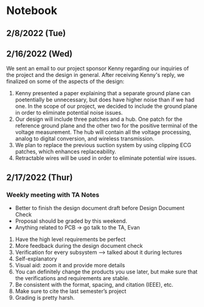 # Notebook
## 2/8/2022 (Tue)


## 2/16/2022 (Wed)
We sent an email to our project sponsor Kenny regarding our inquiries of the project and the design in general. 
After receiving Kenny's reply, we finalized on some of the aspects of the design:
1. Kenny presented a paper explaining that a separate ground plane can poetentially be unnecessary, but does have higher noise than if we had one. In the scope of our project, we decided to include the ground plane in order to eliminate potential noise issues. 
2. Our design will include three patches and a hub. One patch for the reference ground plane and the other two for the positive terminal of the voltage measurement. The hub will contain all the voltage processing, analog to digital conversion, and wireless transmission. 
3. We plan to replace the previous suction system by using clipping ECG patches, which enhances replaceability.
4. Retractable wires will be used in order to eliminate potential wire issues. 


## 2/17/2022 (Thur)
### Weekly meeting with TA Notes
<Logistics>

- Better to finish the design document draft before Design Document Check
- Proposal should be graded by this weekend.
- Anything related to PCB -> go talk to the TA, Evan


<Design Document>

1. Have the high level requirements be perfect
2. More feedback during the design document check
3. Verification for every subsystem —> talked about it during lectures
4. Self-explanatory
5. Visual aid: zoom it and provide more details
6. You can definitely change the products you use later, but make sure that the verifications and requirements are stable.
7. Be consistent with the format, spacing, and citation (IEEE), etc.
8. Make sure to cite the last semester’s project
9. Grading is pretty harsh.




